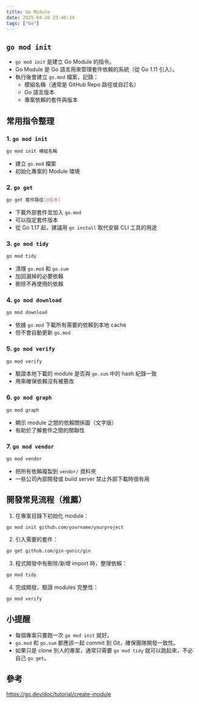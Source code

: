 ```yaml
---
title: Go Module
date: 2025-04-26 23:46:34
tags: ["Go"]
---
```

## `go mod init`

- `go mod init` 是建立 Go Module 的指令。
- Go Module 是 Go 語言用來管理套件依賴的系統（從 Go 1.11 引入）。
- 執行後會建立 `go.mod` 檔案，記錄：
  - 模組名稱（通常是 GitHub Repo 路徑或自訂名）
  - Go 語言版本
  - 專案依賴的套件與版本

## 常用指令整理

### 1. `go mod init`

```bash
go mod init 模組名稱
```

- 建立 `go.mod` 檔案
- 初始化專案的 Module 環境

### 2. `go get`

```bash
go get 套件路徑[@版本]
```

- 下載外部套件並加入 `go.mod`
- 可以指定套件版本
- 從 Go 1.17 起，建議用 `go install` 取代安裝 CLI 工具的用途

### 3. `go mod tidy`

```bash
go mod tidy
```

- 清理 `go.mod` 和 `go.sum`
- 加回漏掉的必要依賴
- 刪除不再使用的依賴

### 4. `go mod download`

```bash
go mod download
```

- 依據 `go.mod` 下載所有需要的依賴到本地 cache
- 但不會自動更新 `go.mod`

### 5. `go mod verify`

```bash
go mod verify
```

- 驗證本地下載的 module 是否與 `go.sum` 中的 hash 紀錄一致
- 用來確保依賴沒有被篡改

### 6. `go mod graph`

```bash
go mod graph
```

- 顯示 module 之間的依賴關係圖（文字版）
- 有助於了解套件之間的關聯性

### 7. `go mod vendor`

```bash
go mod vendor
```

- 把所有依賴複製到 `vendor/` 資料夾
- 一些公司內部開發或 build server 禁止外部下載時很有用

## 開發常見流程（推薦）

1. 在專案目錄下初始化 module：

```bash
go mod init github.com/yourname/yourproject
```

2. 引入需要的套件：

```bash
go get github.com/gin-gonic/gin
```

3. 程式開發中有刪除/新增 import 時，整理依賴：

```bash
go mod tidy
```

4. 完成開發，驗證 modules 完整性：

```bash
go mod verify
```

## 小提醒

- 每個專案只要跑一次 `go mod init` 就好。
- `go.mod` 和 `go.sum` 都應該一起 commit 到 Git，確保團隊開發一致性。
- 如果只是 clone 別人的專案，通常只需要 `go mod tidy` 就可以跑起來，不必自己 `go get`。

## 參考

https://go.dev/doc/tutorial/create-module
